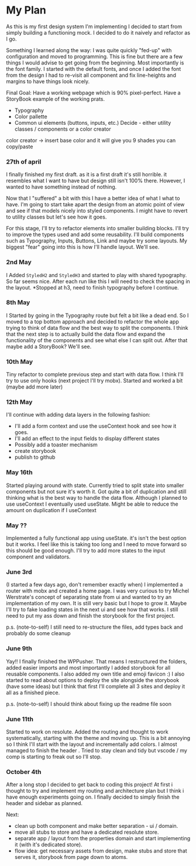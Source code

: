 # My Plan

As this is my first design system I'm implementing I decided to start from simply building a functioning mock.
I decided to do it naively and refactor as I go.

Something I learned along the way:
I was quite quickly "fed-up" with configuration and moved to programming. This is fine but there are a few things I would advise to get going from the beginning. Most importantly is the font family. I started with the default fonts, and once I added the font from the design I had to re-visit all component and fix line-heights and margins to have things look nicely.

Final Goal:
Have a working webpage which is 90% pixel-perfect.
Have a StoryBook example of the working prats.
- Typography
- Color pallette
- Common ui elements (buttons, inputs, etc.)
Decide - either utility classes / components or a color creator

color creator -> insert base color and it will give you 9 shades you can copy/paste

### 27th of april
I finally finished my first draft. as it is a first draft it's still horrible. it resembles what I want to have but design still isn't 100% there. However, I wanted to have something instead of nothing.

Now that I "suffered" a bit with this I have a better idea of what I what to have. I'm going to start take apart the design from an atomic point of view and see if that models nicely into styled components. I might have to revert to utility classes but let's see how it goes.

For this stage, I'll try to refactor elements into smaller building blocks. I'll try to improve the types used and add some reusability. I'll build components such as Typography, Inputs, Buttons, Link and maybe try some layouts. My biggest "fear" going into this is how I'll handle layout. We'll see.

### 2nd May
I Added `StyledH2` and `StyledH3` and started to play with shared typography. So far seems nice. After each run like this I will need to check the spacing in the layout.
*Stopped at h3, need to finish typography before I continue.

### 8th May
I Started by going in the Typography route but felt a bit like a dead end. So I moved to a top bottom approach and decided to refactor the whole app trying to think of data flow and the best way to split the components.
I think that the next step is to actually build the data flow and expand the functionality of the components and see what else I can split out.
After that maybe add a StoryBook? We'll see.

### 10th May
Tiny refactor to complete previous step and start with data flow. I think I'll try to use only hooks (next project I'll try mobx).
Started and worked a bit (maybe add more later)

### 12th May
I'll continue with adding data layers in the following fashion:
- I'll add a form context and use the useContext hook and see how it goes.
- I'll add an effect to the input fields to display different states
- Possibly add a toaster mechanism
- create storybook
- publish to github

### May 16th
Started playing around with state.
Currently tried to split state into smaller components but not sure it's worth it. Got quite a bit of duplication and still thinking what is the best way to handle the data flow.
Although I planned to use useContext I eventually used useState. Might be able to reduce the amount on duplication if I useContext

### May ??
Implemented a fully functional app using useState. it's isn't the best option but it works.
I feel like this is taking too long and I need to move forward so this should be good enough.
I'll try to add more states to the input component and validators.

### June 3rd
(I started a few days ago, don't remember exactly when) I implemented a router with mobx and created a home page.
I was very curious to try Michel Werstrate's concept of separating state from ui and wanted to try an implementation of my own. It is still very basic but I hope to grow it.
Maybe I'll try to fake loading states in the next ui and see how that works.
I still need to put my ass down and finish the storybook for the first project.

p.s. (note-to-self) I still need to re-structure the files, add types back and probably do some cleanup

### June 9th
Yay!! I finally finished the WPPusher. That means I restructured the folders, added easier imports and most importantly I added storybook for all reusable components. I also added my own title and emoji favicon :)
I also started to read about options to deploy the site alongside the storybook (have some ideas) but I think that first I'll complete all 3 sites and deploy it all as a finished piece.

p.s. (note-to-self) I should think about fixing up the readme file soon

### June 11th
Started to work on resolute. Added the routing and thought to work systematically, starting with the theme and moving up. This is a bit annoying so I think I'll start with the layout and incrementally add colors.
I almost managed to finish the header . Tried to stay clean and tidy but vscode / my comp is starting to freak out so I'll stop.

### October 4th
After a long stop I decided to get back to coding this project!
At first i thought to try and implement my routing and architecture plan but I think i have enough experiments going on.
I finally decided to simply finish the header and sidebar as planned. 

Next:
- clean up both component and make better separation - ui / domain.
- move all stubs to store and have a dedicated resolute store.
- separate app / layout from the properties domain and start implementing it (with it's dedicated store).
- flow idea: get necessary assets from design, make stubs and store that serves it, storybook from page down to atoms.
